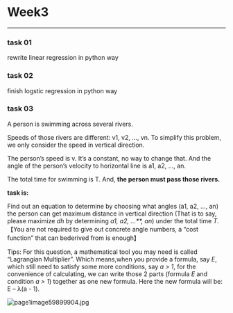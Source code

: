 # Week3
---
### task 01
rewrite linear regression in python way 

### task 02
finish logstic regression in python way

### task 03
A person is swimming across several rivers.

Speeds of those rivers are different: v1, v2, ..., vn. To simplify this problem, we only consider the speed in vertical direction.

The person’s speed is v. It’s a constant, no way to change that. And the angle of the person’s velocity to horizontal line is a1, a2, ..., an.

The total time for swimming is T. And, **the person must pass those rivers.**



**task is:**

Find out an equation to determine by choosing what angles (a1, a2, ..., an) the person can get maximum distance in vertical direction (That is to say, please maximize *dh* by determining *a1, a2, ...**, an*) under the total time *T*. 【You are not required to give out concrete angle numbers, a “cost function” that can bederived from is enough】

Tips: For this question, a mathematical tool you may need is called “Lagrangian Multiplier”. Which means,when you provide a formula, say *E*, which still need to satisfy some more conditions, say *a > 1*, for the convenience of calculating, we can write those 2 parts (formula *E* and condition *a > 1*) together as one new formula. Here the new formula will be: E – λ(a - 1).

![page1image59899904.jpg](/Users/ssz/Work/MachineLearning/CV_CNN/Week3/README.assets/page1image59899904-4902012.jpg) 

